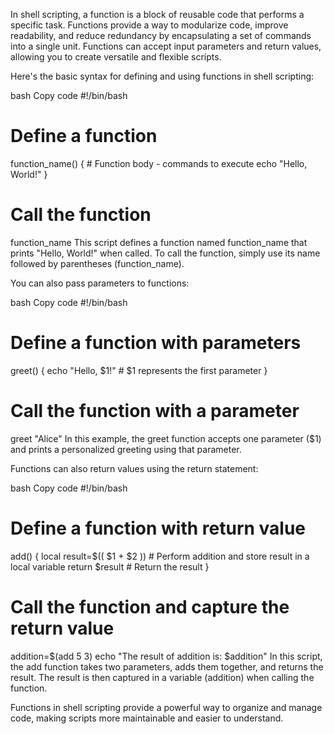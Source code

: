 In shell scripting, a function is a block of reusable code that performs a specific task. Functions provide a way to modularize code, improve readability, and reduce redundancy by encapsulating a set of commands into a single unit. Functions can accept input parameters and return values, allowing you to create versatile and flexible scripts.

Here's the basic syntax for defining and using functions in shell scripting:

bash
Copy code
#!/bin/bash

# Define a function
function_name() {
    # Function body - commands to execute
    echo "Hello, World!"
}

# Call the function
function_name
This script defines a function named function_name that prints "Hello, World!" when called. To call the function, simply use its name followed by parentheses (function_name).

You can also pass parameters to functions:

bash
Copy code
#!/bin/bash

# Define a function with parameters
greet() {
    echo "Hello, $1!"  # $1 represents the first parameter
}

# Call the function with a parameter
greet "Alice"
In this example, the greet function accepts one parameter ($1) and prints a personalized greeting using that parameter.

Functions can also return values using the return statement:

bash
Copy code
#!/bin/bash

# Define a function with return value
add() {
    local result=$(( $1 + $2 ))  # Perform addition and store result in a local variable
    return $result  # Return the result
}

# Call the function and capture the return value
addition=$(add 5 3)
echo "The result of addition is: $addition"
In this script, the add function takes two parameters, adds them together, and returns the result. The result is then captured in a variable (addition) when calling the function.

Functions in shell scripting provide a powerful way to organize and manage code, making scripts more maintainable and easier to understand.